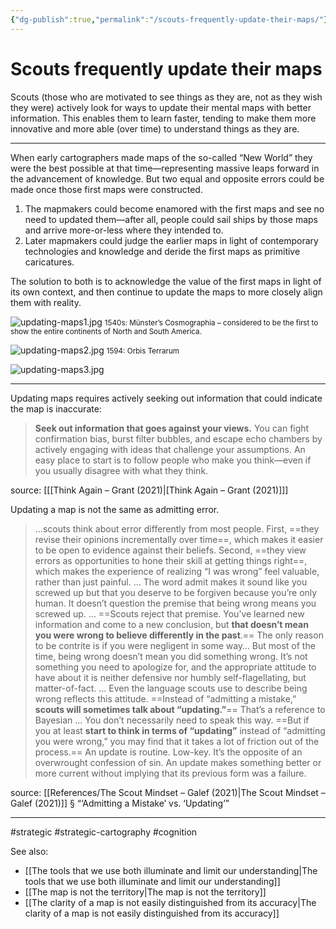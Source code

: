 ```yaml
---
{"dg-publish":true,"permalink":"/scouts-frequently-update-their-maps/"}
---
```


# Scouts frequently update their maps

Scouts (those who are motivated to see things as they are, not as they wish they were) actively look for ways to update their mental maps with better information. This enables them to learn faster, tending to make them more innovative and more able (over time) to understand things as they are.

---

When early cartographers made maps of the so-called “New World” they were the best possible at that time—representing massive leaps forward in the advancement of knowledge. But two equal and opposite errors could be made once those first maps were constructed.

1. The mapmakers could become enamored with the first maps and see no need to updated them—after all, people could sail ships by those maps and arrive more-or-less where they intended to.
2. Later mapmakers could judge the earlier maps in light of contemporary technologies and knowledge and deride the first maps as primitive caricatures.

The solution to both is to acknowledge the value of the first maps in light of its own context, and then continue to update the maps to more closely align them with reality.

![updating-maps1.jpg](/img/user/Attachments/updating-maps1.jpg)
<small>1540s: Münster’s Cosmographia – considered to be the first to show the entire continents of North and South America.</small>

![updating-maps2.jpg](/img/user/Attachments/updating-maps2.jpg)
<small>1594: Orbis Terrarum</small>

![updating-maps3.jpg](/img/user/Attachments/updating-maps3.jpg)

---

Updating maps requires actively seeking out information that could indicate the map is inaccurate:

> **Seek out information that goes against your views.** You can fight confirmation bias, burst filter bubbles, and escape echo chambers by actively engaging with ideas that challenge your assumptions. An easy place to start is to follow people who make you think—even if you usually disagree with what they think.

source: [[[Think Again – Grant (2021)\|[Think Again – Grant (2021)]]]

Updating a map is not the same as admitting error.

> …scouts think about error differently from most people. First, ==they revise their opinions incrementally over time==, which makes it easier to be open to evidence against their beliefs. Second, ==they view errors as opportunities to hone their skill at getting things right==, which makes the experience of realizing “I was wrong” feel valuable, rather than just painful. 
> …
>The word admit makes it sound like you screwed up but that you deserve to be forgiven because you’re only human. It doesn’t question the premise that being wrong means you screwed up.
>…
> ==Scouts reject that premise. You’ve learned new information and come to a new conclusion, but **that doesn’t mean you were wrong to believe differently in the past**.== The only reason to be contrite is if you were negligent in some way… But most of the time, being wrong doesn’t mean you did something wrong. It’s not something you need to apologize for, and the appropriate attitude to have about it is neither defensive nor humbly self-flagellating, but matter-of-fact.
>…
> Even the language scouts use to describe being wrong reflects this attitude. ==Instead of “admitting a mistake,” **scouts will sometimes talk about “updating.”**== That’s a reference to Bayesian
>…
> You don’t necessarily need to speak this way. ==But if you at least **start to think in terms of “updating”** instead of “admitting you were wrong,” you may find that it takes a lot of friction out of the process.== An update is routine. Low-key. It’s the opposite of an overwrought confession of sin. An update makes something better or more current without implying that its previous form was a failure.

source: [[References/The Scout Mindset – Galef (2021)\|The Scout Mindset – Galef (2021)]] § “‘Admitting a Mistake’ vs. ‘Updating’”

---
#strategic #strategic-cartography #cognition 

See also:
- [[The tools that we use both illuminate and limit our understanding\|The tools that we use both illuminate and limit our understanding]]
- [[The map is not the territory\|The map is not the territory]]
- [[The clarity of a map is not easily distinguished from its accuracy\|The clarity of a map is not easily distinguished from its accuracy]]
